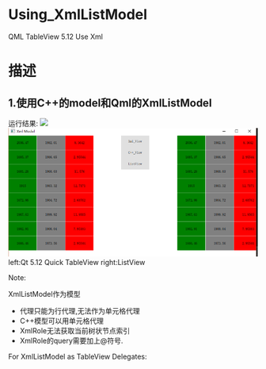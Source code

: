 # Using_XmlListModel
QML TableView 5.12 Use  Xml

# 描述 #
## 1.使用C++的model和Qml的XmlListModel ##
运行结果:
![](https://i.imgur.com/8O2eIH4.png)
![](https://github.com/15637476265/Using_XmlListModel/blob/33696302432c76bda01ea032d84bf654690108b6/show.png)
left:Qt 5.12 Quick TableView
right:ListView



Note:

XmlListModel作为模型	
- 代理只能为行代理,无法作为单元格代理
- C++模型可以用单元格代理
- XmlRole无法获取当前树状节点索引
- XmlRole的query需要加上@符号.




For XmlListModel as TableView Delegates:
